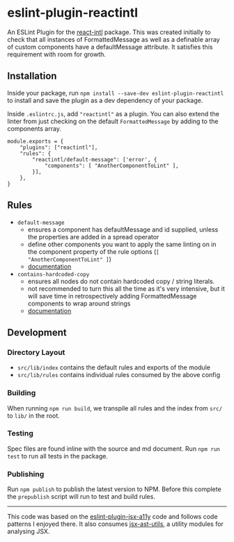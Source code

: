 # eslint-plugin-reactintl

An ESLint Plugin for the [react-intl](https://github.com/yahoo/react-intl) package. This was created initially to check that all instances of FormattedMessage as well as a definable array of custom components have a defaultMessage attribute. It satisfies this requirement with room for growth.

## Installation
Inside your package, run `npm install --save-dev eslint-plugin-reactintl` to install and save the plugin as a dev dependency of your package.

Inside `.eslintrc.js`, add ``"reactintl"`` as a plugin. You can also extend the linter from just checking on the default `FormattedMessage` by adding to the components array.
```
module.exports = {
    "plugins": ["reactintl"],
    "rules": {
        "reactintl/default-message": ['error', {
            "components": [ "AnotherComponentToLint" ],
        }],
    },
}
```

## Rules
- `default-message`
    - ensures a component has defaultMessage and id supplied, unless the properties are added in a spread operator
    - define other components you want to apply the same linting on in the component property of the rule options (`[ "AnotherComponentToLint" ]`)
    - [documentation](https://github.com/dpvitt/eslint-plugin-reactintl/blob/master/src/lib/rules/default-message/default-message.md)
- `contains-hardcoded-copy`
    - ensures all nodes do not contain hardcoded copy / string literals.
    - not recommended to turn this all the time as it's very intensive, but it will save time in retrospectively adding FormattedMessage components to wrap around strings
    - [documentation](https://github.com/dpvitt/eslint-plugin-reactintl/blob/master/src/lib/rules/contains-hardcoded-copy/contains-hardcoded-copy.md)

## Development

### Directory Layout
- `src/lib/index` contains the default rules and exports of the module
- `src/lib/rules` contains individual rules consumed by the above config

### Building
When running `npm run build`, we transpile all rules and the index from `src/` to `lib/` in the root.

### Testing
Spec files are found inline with the source and md document. Run `npm run test` to run all tests in the package.

### Publishing
Run `npm publish` to publish the latest version to NPM. Before this complete the `prepublish` script will run to test and build rules.

----

This code was based on the [eslint-plugin-jsx-a11y](https://github.com/evcohen/eslint-plugin-jsx-a11y) code and follows code patterns I enjoyed there. It also consumes [jsx-ast-utils](https://github.com/evcohen/jsx-ast-utils), a utility modules for analysing JSX.
